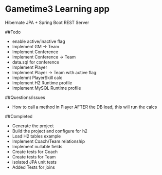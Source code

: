 # Gametime3 Learning app
Hibernate JPA + Spring Boot REST Server


##Todo
* enable active/inactive flag
* Implement GM -> Team
* Implement Conference
* Implement Conference -> Team
* data.sql for conference
* Implement Player
* Implement Player -> Team with active flag
* Implemnt PlayerSkill calc
* Implement H2 Runtime profile
* Implement MySQL Runtime profile


##Questions/Issues
*  How to call a method in Player AFTER the DB load, this will run the calcs

    
##Completed
* Generate the project
* Build the project and configure for h2
* Load H2 tables example
* Implement Coach/Team relationship
* Implement nullable fields
* Create tests for Coach
* Create tests for Team
* isolated JPA unit tests
* Added Tests for joins

